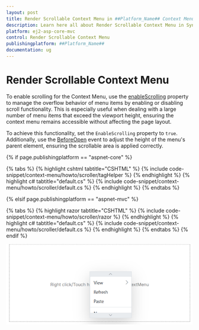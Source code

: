```yaml
---
layout: post
title: Render Scrollable Context Menu in ##Platform_Name## Context Menu Component
description: Learn here all about Render Scrollable Context Menu in Syncfusion ##Platform_Name## Context Menu component of Syncfusion Essential JS 2 and more.
platform: ej2-asp-core-mvc
control: Render Scrollable Context Menu
publishingplatform: ##Platform_Name##
documentation: ug
---
```


# Render Scrollable Context Menu

To enable scrolling for the Context Menu, use the [enableScrolling](https://help.syncfusion.com/cr/cref_files/aspnetcore-js2/aspnetcore/Syncfusion.EJ2~Syncfusion.EJ2.Navigations.ContextMenu.Enablescrolling.html) property to manage the overflow behavior of menu items by enabling or disabling scroll functionality. This is especially useful when dealing with a large number of menu items that exceed the viewport height, ensuring the context menu remains accessible without affecting the page layout.

To achieve this functionality, set the `EnableScrolling` property to `true`. Additionally, use the [BeforeOpen](https://help.syncfusion.com/cr/cref_files/aspnetcore-js2/aspnetcore/Syncfusion.EJ2~Syncfusion.EJ2.Navigations.ContextMenu.BeforeOpen.html) event to adjust the height of the menu's parent element, ensuring the scrollable area is applied correctly.

{% if page.publishingplatform == "aspnet-core" %}

{% tabs %}
{% highlight cshtml tabtitle="CSHTML" %}
{% include code-snippet/context-menu/howto/scroller/tagHelper %}
{% endhighlight %}
{% highlight c# tabtitle="default.cs" %}
{% include code-snippet/context-menu/howto/scroller/default.cs %}
{% endhighlight %}
{% endtabs %}

{% elsif page.publishingplatform == "aspnet-mvc" %}

{% tabs %}
{% highlight razor tabtitle="CSHTML" %}
{% include code-snippet/context-menu/howto/scroller/razor %}
{% endhighlight %}
{% highlight c# tabtitle="default.cs" %}
{% include code-snippet/context-menu/howto/scroller/default.cs %}
{% endhighlight %}
{% endtabs %}
{% endif %}

![Drop Down Button Scroller Support](images/blazor-contextmenu-scroller.png)


